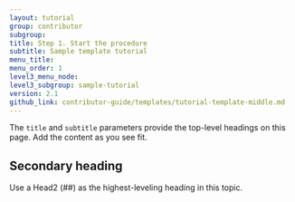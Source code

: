 ```yaml
---
layout: tutorial
group: contributor
subgroup:
title: Step 1. Start the procedure
subtitle: Sample template tutorial
menu_title:
menu_order: 1
level3_menu_node:
level3_subgroup: sample-tutorial
version: 2.1
github_link: contributor-guide/templates/tutorial-template-middle.md
---
```


The `title` and `subtitle` parameters provide the top-level headings on this page. Add the content as you see fit.

## Secondary heading
Use a Head2 (##) as the highest-leveling heading in this topic.
